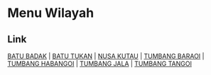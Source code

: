 # Menu Wilayah

## Link

[BATU BADAK](https://github.com/gigit-pemilu/pemilu-2024-62-kalimantan-tengah/tree/main/pilpres/hitung-suara/sub/62-kalimantan-tengah/sub/06-katingan/sub/12-petak-malai/sub/2003-batu-badak)
 | 
[BATU TUKAN](https://github.com/gigit-pemilu/pemilu-2024-62-kalimantan-tengah/tree/main/pilpres/hitung-suara/sub/62-kalimantan-tengah/sub/06-katingan/sub/12-petak-malai/sub/2004-batu-tukan)
 | 
[NUSA KUTAU](https://github.com/gigit-pemilu/pemilu-2024-62-kalimantan-tengah/tree/main/pilpres/hitung-suara/sub/62-kalimantan-tengah/sub/06-katingan/sub/12-petak-malai/sub/2006-nusa-kutau)
 | 
[TUMBANG BARAOI](https://github.com/gigit-pemilu/pemilu-2024-62-kalimantan-tengah/tree/main/pilpres/hitung-suara/sub/62-kalimantan-tengah/sub/06-katingan/sub/12-petak-malai/sub/2001-tumbang-baraoi)
 | 
[TUMBANG HABANGOI](https://github.com/gigit-pemilu/pemilu-2024-62-kalimantan-tengah/tree/main/pilpres/hitung-suara/sub/62-kalimantan-tengah/sub/06-katingan/sub/12-petak-malai/sub/2007-tumbang-habangoi)
 | 
[TUMBANG JALA](https://github.com/gigit-pemilu/pemilu-2024-62-kalimantan-tengah/tree/main/pilpres/hitung-suara/sub/62-kalimantan-tengah/sub/06-katingan/sub/12-petak-malai/sub/2002-tumbang-jala)
 | 
[TUMBANG TANGOI](https://github.com/gigit-pemilu/pemilu-2024-62-kalimantan-tengah/tree/main/pilpres/hitung-suara/sub/62-kalimantan-tengah/sub/06-katingan/sub/12-petak-malai/sub/2005-tumbang-tangoi)

